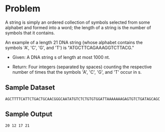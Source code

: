 # Problem

A string is simply an ordered collection of symbols selected from some alphabet and formed into a word; the length of a string is the number of symbols that it contains.

An example of a length 21 DNA string (whose alphabet contains the symbols 'A', 'C', 'G', and 'T') is "ATGCTTCAGAAAGGTCTTACG."

* Given: A DNA string s of length at most 1000 nt.

* Return: Four integers (separated by spaces) counting the respective number of times that the symbols 'A', 'C', 'G', and 'T' occur in s.

## Sample Dataset

```console
AGCTTTTCATTCTGACTGCAACGGGCAATATGTCTCTGTGTGGATTAAAAAAAGAGTGTCTGATAGCAGC
```

## Sample Output

```console
20 12 17 21
```
